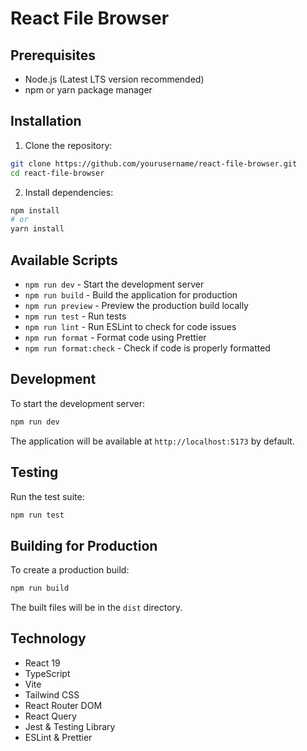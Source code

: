 # React File Browser

## Prerequisites

- Node.js (Latest LTS version recommended)
- npm or yarn package manager

## Installation

1. Clone the repository:

```bash
git clone https://github.com/yourusername/react-file-browser.git
cd react-file-browser
```

2. Install dependencies:

```bash
npm install
# or
yarn install
```

## Available Scripts

- `npm run dev` - Start the development server
- `npm run build` - Build the application for production
- `npm run preview` - Preview the production build locally
- `npm run test` - Run tests
- `npm run lint` - Run ESLint to check for code issues
- `npm run format` - Format code using Prettier
- `npm run format:check` - Check if code is properly formatted

## Development

To start the development server:

```bash
npm run dev
```

The application will be available at `http://localhost:5173` by default.

## Testing

Run the test suite:

```bash
npm run test
```

## Building for Production

To create a production build:

```bash
npm run build
```

The built files will be in the `dist` directory.

## Technology

- React 19
- TypeScript
- Vite
- Tailwind CSS
- React Router DOM
- React Query
- Jest & Testing Library
- ESLint & Prettier
